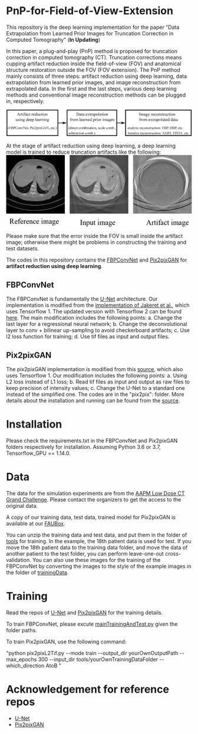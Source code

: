# PnP-for-Field-of-View-Extension

This repository is the deep learning implementation for the paper "Data Extrapolation from Learned Prior Images for Truncation Correction in Computed Tomography" (**In Updating**)

In this paper, a plug-and-play (PnP) method is proposed for truncation correction in computed tomography (CT). Truncation corrections means cupping artifact reduction inside the field-of-view (FOV) and anatomical structure restoration outside the FOV (FOV extension). The PnP method mainly consists of three steps: artifact reduction using deep learning,
data extrapolation from learned prior images, and image reconstruction from extrapolated data. In the first and the last steps, various deep learning methods and conventional image reconstruction methods can be plugged in, respectively.


![pipeline](https://github.com/YixingHuang/PnP-for-Field-of-View-Extension/blob/main/DescriptionImages/pipeline.png)

At the stage of artifact reduction using deep learning, a deep learning model is trained to reduce truncation artifacts like the following:
![example](https://github.com/YixingHuang/PnP-for-Field-of-View-Extension/blob/main/DescriptionImages/Example.png)

Please make sure that the error inside the FOV is small inside the artifact image; otherwise there might be problems in constructing the training and test datasets.

The codes in this repository contains the [FBPConvNet](https://ieeexplore.ieee.org/document/7949028) and [Pix2pixGAN](https://arxiv.org/abs/1611.07004) for **artifact reduction using deep learning**.

## FBPConvNet
The FBPConvNet is fundamentally the [U-Net](https://arxiv.org/abs/1505.04597) architecture. Our implementation is modified from the [implementation of Jakeret et al.](https://github.com/jakeret/tf_unet), which uses Tensorflow 1. The updated version with Tensorflow 2 can be found [here](https://github.com/jakeret/unet). The main modification includes the following points: a. Change the last layer for a regressional neural network; b. Change the deconvolutional layer to conv + bilinear up-sampling to avoid checkerboard artifacts; c. Use l2 loss function for training; d. Use tif files as input and output files.

## Pix2pixGAN
The pix2pixGAN implementation is modified from this [source](https://github.com/affinelayer/pix2pix-tensorflow), which also uses Tensorflow 1. Our modification includes the following points: a. Using L2 loss instead of L1 loss; b. Read tif files as input and output as raw files to keep precision of intensity values; c. Change the U-Net to a standard one instead of the simplified one. The codes are in the "pix2pix": folder. More details about the installation and running can be found from the [source](https://github.com/affinelayer/pix2pix-tensorflow).

# Installation
Please check the requirements.txt in the FBPConvNet and Pix2pixGAN folders respectively for installation. Assuming Python 3.6 or 3.7, Tensorflow_GPU == 1.14.0.

# Data
The data for the simulation experiments are from the [AAPM Low Dose CT Grand Challenge](https://www.aapm.org/grandchallenge/lowdosect/#). Please contact the organizers to get the access to the original data.

A copy of our training data, test data, trained model for Pix2pixGAN is available at our [FAUBox](https://faubox.rrze.uni-erlangen.de/public?folderID=MkM3MjFVWHJxdDN5Ym9BOG50Ujlw). 

You can unzip the training data and test data, and put them in the folder of [tools](https://github.com/YixingHuang/PnP-for-Field-of-View-Extension/blob/main/Pix2pixGAN/tools/) for training. In the example, the 18th patient data is used for test. If you move the 18th patient data to the training data folder, and move the data of another patient to the test folder, you can perform leave-one-out cross-validation. You can also use these images for the training of the FBPConvNet by converting the images to the style of the example images in the folder of [trainingData](https://github.com/YixingHuang/PnP-for-Field-of-View-Extension/blob/main/FBPConvNet/trainingData/).

# Training
 Read the repos of [U-Net](https://github.com/jakeret/tf_unet) and [Pix2pixGAN](https://github.com/affinelayer/pix2pix-tensorflow) for the training details.
 
 To train FBPConvNet, please excute [mainTrainingAndTest.py](https://github.com/YixingHuang/PnP-for-Field-of-View-Extension/blob/main/FBPConvNet/tf_unet/) given the folder paths.
 
 To train Pix2pixGAN, use the following command:
 
 "python pix2pixL2Tif.py --mode train   --output_dir yourOwnOutputPath  --max_epochs 300   --input_dir tools/yourOwnTrainingDataFolder  --which_direction AtoB "

# Acknowledgement for reference repos
 - [U-Net](https://github.com/jakeret/tf_unet)
 - [Pix2pixGAN](https://github.com/affinelayer/pix2pix-tensorflow)
